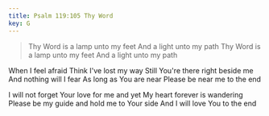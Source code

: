 ```yaml
---
title: Psalm 119:105 Thy Word
key: G
---
```

> Thy Word is a lamp unto my feet And a light unto my path
Thy Word is a lamp unto my feet And a light unto my path

When I feel afraid Think I've lost my way
Still You're there right beside me And nothing will I fear
As long as You are near Please be near me to the end

I will not forget
Your love for me and yet
My heart forever is wandering Please be my guide
and hold me to Your side And I will love You to the end
